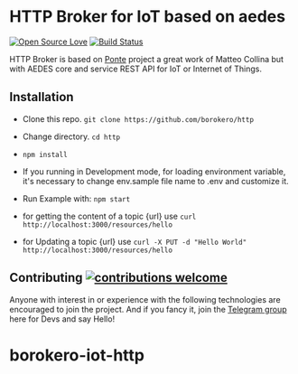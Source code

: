 # HTTP Broker for IoT based on aedes

[![Open Source Love](https://badges.frapsoft.com/os/v1/open-source.png?v=103)](https://github.com/ellerbrock/open-source-badges/) [![Build Status](https://travis-ci.org/borokero/http.svg)](https://travis-ci.com/borokero/http)

HTTP Broker is based on [Ponte](https://github.com/eclipse/ponte) project a  great work of Matteo Collina but with AEDES core and service REST API for IoT or Internet of Things.

## Installation
* Clone this repo. `git clone https://github.com/borokero/http`
* Change directory. `cd http`
* `npm install`
* If you running in Development mode, for loading environment variable, it's necessary to change env.sample file name to .env and customize it.
* Run Example with: `npm start`
* for getting the content of a topic {url} use `curl http://localhost:3000/resources/hello`

* for Updating a topic {url} use `curl -X PUT -d "Hello World" http://localhost:3000/resources/hello`

## Contributing [![contributions welcome](https://img.shields.io/badge/contributions-welcome-brightgreen.svg?style=flat)](https://github.com/dwyl/esta/issues)
Anyone with interest in or experience with the following technologies are encouraged to join the project.
And if you fancy it, join the [Telegram group](https://t.me/joinchat/TkI0VBxSU3swjFUT) here for Devs and say Hello!
# borokero-iot-http
